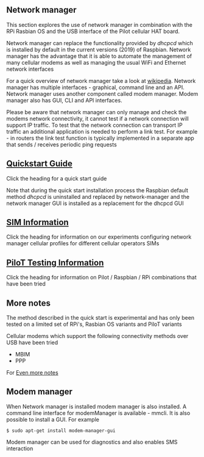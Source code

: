 ## Network manager

This section explores the use of network manager in combination with the RPi
 Rasbian OS and the USB interface of the Pilot cellular HAT board.

Network manager can replace the functionality provided by *dhcpcd* which is
 installed by default in the current versions (2019) of Raspbian.
 Network manager has the advantage that it is able to automate the management
 of many cellular modems as well as managing the usual WiFi and Ethernet
 network interfaces

For a quick overview of network manager take a look at
 [wikipedia](https://en.wikipedia.org/wiki/NetworkManager).
 Network manager has multiple interfaces - graphical, command line and an API.
 Network manager uses another component called modem manager.
 Modem manager also has GUI, CLI and API interfaces. 

Please be aware that network manager can only manage and check the modems
 network connectivity, it cannot test if a network connection will support IP
 traffic. To test that the network connection can transport IP traffic an
 additional application is needed to perform a link test. For example - in routers
 the link test function is typically implemented in a separate app that sends /
 receives periodic ping requests 


## [Quickstart Guide](./Quickstart.md)

Click the heading for a quick start guide

Note that during the quick start installation process the Raspbian default 
 method *dhcpcd* is uninstalled and replaced by network-manager and the network
 manager GUI is installed as a replacement for the dhcpcd GUI

## [SIM Information](./simUse_info.md) 

Click the heading for information on our experiments configuring network manager 
 cellular profiles for different cellular operators SIMs

## [PiloT Testing Information](./test_configurationRecords.md)  

Click the heading for information on Pilot / Raspbian / RPi combinations that
 have been tried  


##  More notes

The method described in the quick start is experimental and has only been tested on
 a limited set of RPi's, Rasbian OS variants and PiloT variants  

Cellular modems which support the following connectivity methods over USB have been tried
* MBIM  
* PPP  

For [Even more notes](./instructions_NetworkManagerMore.md) 


## Modem manager

When Network manager is installed modem manager is also installed.  A command
 line interface for modemManager is available - mmcli.  It is also possible to 
 install a GUI. For example  

```
$ sudo apt-get install modem-manager-gui
```

Modem manager can be used for diagnostics and also enables SMS interaction

